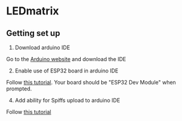 # LEDmatrix

## Getting set up

1. Download arduino IDE

Go to the [Arduino website](https://www.arduino.cc/en/software) and download the IDE

2. Enable use of ESP32 board in arduino IDE

Follow [this tutorial](https://randomnerdtutorials.com/installing-the-esp32-board-in-arduino-ide-windows-instructions/). Your board should be "ESP32 Dev Module" when prompted.

4. Add ability for Spiffs upload to arduino IDE

Follow [this tutorial](https://randomnerdtutorials.com/install-esp32-filesystem-uploader-arduino-ide/)

